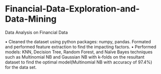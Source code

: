 # Financial-Data-Exploration-and-Data-Mining
Data Analysis on Financial Data 

•	Cleaned the dataset using python packages: numpy, pandas. Formated and performed feature extraction to find the impacting factors. 
•	Performed models: KNN, Decision Tree, Random Forest, and Naïve Bayes techniques such as Multinomial NB and Gaussian NB with k-folds on the resultant dataset to find the optimal model(Multinomial NB with accuracy of 97.4%) for the data set.

